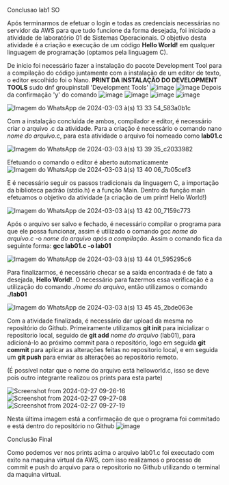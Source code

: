 Conclusao lab1 SO

Após terminarmos de efetuar o login e todas as credenciais necessárias no servidor da AWS para que tudo funcione da forma desejada, foi iniciado a atividade de laboratório 01 de Sistemas Operacionais.
O objetivo desta atividade é a criação e execução de um código **Hello World!** em qualquer linguagem de programação (optamos pela linguagem C).

De início foi necessário fazer a instalação do pacote Development Tool para a compilação do código juntamente com a instalação de um editor de texto, o editor escolhido foi o Nano.
**PRINT DA INSTALAÇÃO DO DEVELOPMENT TOOLS**
sudo dnf groupinstall 'Development Tools'
![image](https://github.com/OtavioBruzadin/LabsSistemasOperacionais/assets/146960599/9bcdf6c7-86d0-459a-9d5d-c3b7e420bf4a)
![image](https://github.com/OtavioBruzadin/LabsSistemasOperacionais/assets/146960599/21a4ae2e-7cfe-4c22-a803-e81b134f32eb)
Depois da confirmação 'y' do comando
![image](https://github.com/OtavioBruzadin/LabsSistemasOperacionais/assets/146960599/0059bdc2-791a-4b4a-8f03-71836b558875)
![image](https://github.com/OtavioBruzadin/LabsSistemasOperacionais/assets/146960599/bc0de720-5c93-4f51-9137-130a37ea8434)
![image](https://github.com/OtavioBruzadin/LabsSistemasOperacionais/assets/146960599/bb46ecf5-ca4d-45eb-8308-dd4fa280382f)
![image](https://github.com/OtavioBruzadin/LabsSistemasOperacionais/assets/146960599/6b204084-aa27-4c14-8759-9c8af521065c)







![Imagem do WhatsApp de 2024-03-03 à(s) 13 33 54_583a0b1c](https://github.com/OtavioBruzadin/LabsSistemasOperacionais/assets/89026599/7945f87c-7d15-4c3d-8b01-e930fbd51845)

Com a instalação concluída de ambos, compilador e editor, é necessário criar o arquivo .c da atividade. Para a criação é necessário o comando nano *nome do arquivo*.c, para esta atividade o arquivo foi nomeado como **lab01.c**

![Imagem do WhatsApp de 2024-03-03 à(s) 13 39 35_c2033982](https://github.com/OtavioBruzadin/LabsSistemasOperacionais/assets/89026599/16511ae9-d9cd-4eb2-9a79-6d5c573fb322)

Efetuando o comando o editor é aberto automaticamente
![Imagem do WhatsApp de 2024-03-03 à(s) 13 40 06_7b05cef3](https://github.com/OtavioBruzadin/LabsSistemasOperacionais/assets/89026599/72392e17-3f37-469e-a207-8791285589b2)

E é necessário seguir os passos tradicionais da linguagem C, a importação da biblioteca padrão (stdio.h) e a função Main. Dentro da função main efetuamos o objetivo da atividade (a criação de um printf Hello World!)

![Imagem do WhatsApp de 2024-03-03 à(s) 13 42 00_7159c773](https://github.com/OtavioBruzadin/LabsSistemasOperacionais/assets/89026599/d074f80f-c10a-41f0-a9ae-15b84e0434b1)

Após o arquivo ser salvo e fechado, é necessário compilar o programa para que ele possa funcionar, assim é utilizado o comando gcc *nome do arquivo.c* -o *nome do arquivo após a compilação*. Assim o comando fica da seguinte forma: **gcc lab01.c -o lab01**

![Imagem do WhatsApp de 2024-03-03 à(s) 13 44 01_595295c6](https://github.com/OtavioBruzadin/LabsSistemasOperacionais/assets/89026599/1cb8fc3d-5f9a-4339-be03-dfa59053eaf5)

Para finalizarmos, é necessário checar se a saída encontrada é de fato a desejada, **Hello World!**. O necessário para fazermos essa verificação é a utilização do comando *./nome do arquivo*, então utilizamos o comando **./lab01**

![Imagem do WhatsApp de 2024-03-03 à(s) 13 45 45_2bde063e](https://github.com/OtavioBruzadin/LabsSistemasOperacionais/assets/89026599/9768b3ac-ca6c-4622-aecc-be48649cf4f8)

Com a atividade finalizada, é necessário dar upload da mesma no repositório do Github. Primeiramente utilizamos **git init** para inicializar o repositorio local, seguido de **git add** *nome do arquivo* (lab01), para adicioná-lo ao próximo commit para o repositório, logo em seguida **git commit** para aplicar as alterações feitas no repositorio local, e em seguida um **git push** para enviar as alterações ao repositório remoto.

(É possível notar que o nome do arquivo está helloworld.c, isso se deve pois outro integrante realizou os prints para esta parte)

![Screenshot from 2024-02-27 09-26-16](https://github.com/OtavioBruzadin/LabsSistemasOperacionais/assets/31077442/79248ed4-1093-4405-b403-b4d5b7df768d)
![Screenshot from 2024-02-27 09-27-08](https://github.com/OtavioBruzadin/LabsSistemasOperacionais/assets/31077442/f7150e16-1119-4ba5-bf79-10da0c001d09)
![Screenshot from 2024-02-27 09-27-19](https://github.com/OtavioBruzadin/LabsSistemasOperacionais/assets/31077442/b34a0a6e-912a-45be-ad3b-58b1542edc7d)

Nesta última imagem está a confirmação de que o programa foi commitado e está dentro do repositório no Github
![image](https://github.com/OtavioBruzadin/LabsSistemasOperacionais/assets/31077442/11ac5ac4-fcbd-403a-ac1c-5595404bc395)

Conclusão Final

Como podemos ver nos prints acima o arquivo lab01.c foi executado com exito na maquina virtual da AWS, com isso realizamos o processo de commit e push do arquivo para o repositorio no Github utilizando o terminal da maquina virtual. 
